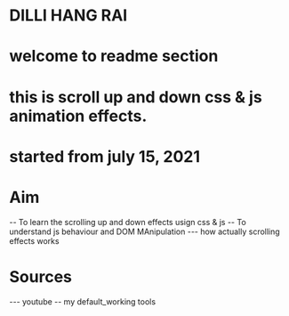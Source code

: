 # DILLI HANG RAI
# welcome to readme section
# this is scroll up and down css & js animation effects.
# started from july 15, 2021

# Aim
-- To learn the scrolling up and down effects usign css & js
-- To understand js behaviour and DOM MAnipulation
--- how actually scrolling effects works


# Sources
--- youtube 
-- my default_working tools

